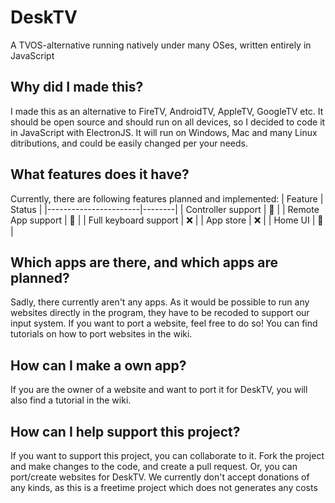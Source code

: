 # DeskTV
A TVOS-alternative running natively under many OSes, written entirely in JavaScript

## Why did I made this?
I made this as an alternative to FireTV, AndroidTV, AppleTV, GoogleTV etc. It should be open source and should run on all devices, so I decided to code it in JavaScript with ElectronJS. It will run on Windows, Mac and many Linux ditributions, and could be easily changed per your needs.

## What features does it have?
Currently, there are following features planned and implemented:
| Feature               | Status |
|-----------------------|--------|
| Controller support    | 🚧     |
| Remote App support    | 🚧     |
| Full keyboard support | :x:    |
| App store             | :x:    |
| Home UI               | 🚧     |

## Which apps are there, and which apps are planned?
Sadly, there currently aren't any apps. As it would be possible to run any websites directly in the program, they have to be recoded to support our input system. If you want to port a website, feel free to do so! You can find tutorials on how to port websites in the wiki.

## How can I make a own app?
If you are the owner of a website and want to port it for DeskTV, you will also find a tutorial in the wiki.

## How can I help support this project?
If you want to support this project, you can collaborate to it. Fork the project and make changes to the code, and create a pull request. Or, you can port/create websites for DeskTV.
We currently don't accept donations of any kinds, as this is a freetime project which does not generates any costs

